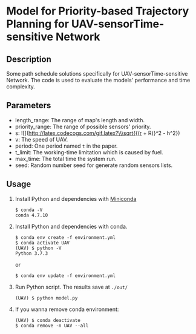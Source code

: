 # Model for Priority-based Trajectory Planning for UAV-sensorTime-sensitive Network

## Description

Some path schedule solutions specifically for UAV-sensorTime-sensitive Network. The code is used to evaluate the models' performance and time complexity.

## Parameters
 
* length_range: The range of map's length and width.
* priority_range: The range of possible sensors' priority.
* s: ![](http://latex.codecogs.com/gif.latex?\\\sqrt{{(r + R)}^2 - h^2})
* v: The speed of UAV.
* period: One period named `t` in the paper.
* t_limit: The working-time limitation which is caused by fuel.
* max_time: The total time the system run.
* seed: Random number seed for generate random sensors lists.

## Usage
1. Install Python and dependencies with [Miniconda](https://docs.conda.io/en/latest/miniconda.html)
    ```
    $ conda -V
    conda 4.7.10
    ```

2. Install Python and dependencies with conda.
    ```
    $ conda env create -f environment.yml
    $ conda activate UAV
    (UAV) $ python -V
    Python 3.7.3
    ```

    or
    ```
    $ conda env update -f environment.yml
    ```

3. Run Python script. The results save at `./out/`
    ```
    (UAV) $ python model.py
    ```

4. If you wanna remove conda environment:
    ```
    (UAV) $ conda deactivate
    $ conda remove -n UAV --all
    ```